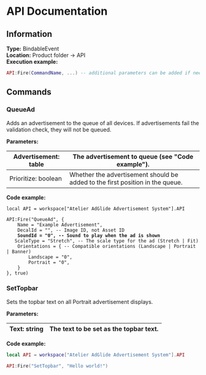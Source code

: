 # API Documentation

## Information

**Type:** BindableEvent\
**Location:** Product folder -> API\
**Execution example:**

```lua
API:Fire(CommandName, ...) -- additional parameters can be added if needed
```

## Commands

### QueueAd

Adds an advertisement to the queue of all devices. If advertisements fail the validation check, they will not be queued.

**Parameters:**

| Advertisement: table | The advertisement to queue (see "Code example").                              |
| -------------------- | ----------------------------------------------------------------------------- |
| Prioritize: boolean  | Whether the advertisement should be added to the first position in the queue. |

**Code example:**

<pre class="language-lua"><code class="lang-lua">local API = workspace["Atelier AdGlide Advertisement System"].API

API:Fire("QueueAd", {
	Name = "Example Advertisement",
	DecalId = "", -- Image ID, not Asset ID
<strong>	SoundId = "0", -- Sound to play when the ad is shown
</strong>	ScaleType = "Stretch", -- The scale type for the ad (Stretch | Fit)
	Orientations = { -- Compatible orientations (Landscape | Portrait | Banner)
		Landscape = "0",
		Portrait = "0",
	}
}, true)
</code></pre>

### SetTopbar

Sets the topbar text on all Portrait advertisement displays.

**Parameters:**

| Text: string | The text to be set as the topbar text. |
| ------------ | -------------------------------------- |

**Code example:**

```lua
local API = workspace["Atelier AdGlide Advertisement System"].API

API:Fire("SetTopbar", "Hello world!")
```
